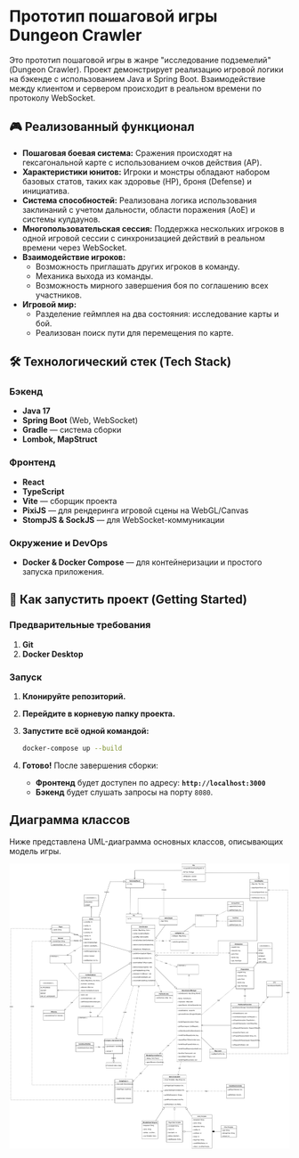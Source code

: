 # Прототип пошаговой игры Dungeon Crawler

Это прототип пошаговой игры в жанре "исследование подземелий" (Dungeon Crawler). Проект демонстрирует реализацию игровой логики на бэкенде с использованием Java и Spring Boot. Взаимодействие между клиентом и сервером происходит в реальном времени по протоколу WebSocket.

## 🎮 Реализованный функционал

*   **Пошаговая боевая система:** Сражения происходят на гексагональной карте с использованием очков действия (AP).
*   **Характеристики юнитов:** Игроки и монстры обладают набором базовых статов, таких как здоровье (HP), броня (Defense) и инициатива.
*   **Система способностей:** Реализована логика использования заклинаний с учетом дальности, области поражения (AoE) и системы кулдаунов.
*   **Многопользовательская сессия:** Поддержка нескольких игроков в одной игровой сессии с синхронизацией действий в реальном времени через WebSocket.
*   **Взаимодействие игроков:**
    *   Возможность приглашать других игроков в команду.
    *   Механика выхода из команды.
    *   Возможность мирного завершения боя по соглашению всех участников.
*   **Игровой мир:**
    *   Разделение геймплея на два состояния: исследование карты и бой.
    *   Реализован поиск пути для перемещения по карте.

## 🛠️ Технологический стек (Tech Stack)

### Бэкенд
*   **Java 17**
*   **Spring Boot** (Web, WebSocket)
*   **Gradle** — система сборки
*   **Lombok, MapStruct**

### Фронтенд
*   **React**
*   **TypeScript**
*   **Vite** — сборщик проекта
*   **PixiJS** — для рендеринга игровой сцены на WebGL/Canvas
*   **StompJS & SockJS** — для WebSocket-коммуникации

### Окружение и DevOps
*   **Docker & Docker Compose** — для контейнеризации и простого запуска приложения.

## 🚀 Как запустить проект (Getting Started)

### Предварительные требования

1.  **Git**
2.  **Docker Desktop**

### Запуск

1.  **Клонируйте репозиторий.**

2.  **Перейдите в корневую папку проекта.**

3.  **Запустите всё одной командой:**
    ```bash
    docker-compose up --build
    ```

4.  **Готово!** После завершения сборки:
    *   **Фронтенд** будет доступен по адресу: **`http://localhost:3000`**
    *   **Бэкенд** будет слушать запросы на порту `8080`.

## Диаграмма классов
Ниже представлена UML-диаграмма основных классов, описывающих модель игры.

![Диаграмма классов](docs/class_diagram.svg)
